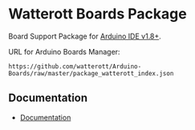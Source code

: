# Watterott Boards Package
Board Support Package for [Arduino IDE v1.8+](https://www.arduino.cc/en/Main/Software).

URL for Arduino Boards Manager:
```
https://github.com/watterott/Arduino-Boards/raw/master/package_watterott_index.json
```


## Documentation
* [Documentation](https://github.com/watterott/Arduino-Boards/blob/master/docs/README.md#watterott-boards-package)
